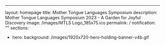 ---
layout: homepage
title: Mother Tongue Languages Symposium
description: Mother Tongue Languages Symposium 2023 - A Garden for Joyful Discovery
image: /images/MTLS Logo_185x75.ico
permalink: /
notification: ""
sections:
  - hero:
      background: /images/1920x720-hero-holding-banner-v4b.gif
      
